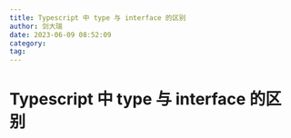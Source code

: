 ```yaml
---
title: Typescript 中 type 与 interface 的区别
author: 剑大瑞
date: 2023-06-09 08:52:09
category:
tag:
---
```


# Typescript 中 type 与 interface 的区别

